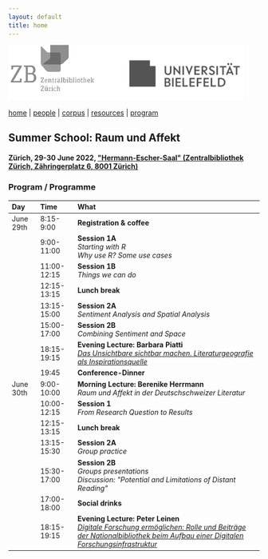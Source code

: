 ```yaml
---
layout: default
title: home
---
```


![](images/header3.png)

[home](index.md) | [people](people.md) | [corpus](corpus.md) | [resources](resources.md) | [program](summer_school_program.md)

## Summer School: Raum und Affekt
#### Zürich, 29-30 June 2022, ["Hermann-Escher-Saal" (Zentralbibliothek Zürich, Zähringerplatz 6, 8001 Zürich)](https://goo.gl/maps/BpsWmL4gE2qKvT1U9)

### Program / Programme

| Day       | Time | What                                     |
|:----------|:-----------|:-----------------------------------------|
| June 29th | 8:15-9:00 | **Registration & coffee** |
| | 9:00-11:00 | **Session 1A** <br> _Starting with R_ <br> _Why use R? Some use cases_  |
| | 11:00-12:15 | **Session 1B** <br> _Things we can do_ |
| | 12:15-13:15 | **Lunch break** |
| | 13:15-15:00 | **Session 2A** <br> _Sentiment Analysis and Spatial Analysis_ |
| | 15:00-17:00 | **Session 2B** <br> _Combining Sentiment and Space_ |
| | 18:15-19:15 | **Evening Lecture: Barbara Piatti** <br> [_Das Unsichtbare sichtbar machen. Literaturgeografie als Inspirationsquelle_](https://www.zb.uzh.ch/de/events/das-unsichtbare-sichtbar-machen-literaturgeografie-als-inspirationsquelle?date=416) |
| | 19:45 | **Conference-Dinner** |
| June 30th | 9:00-10:00 | **Morning Lecture: Berenike Herrmann** <br> _Raum und Affekt in der Deutschschweizer Literatur_ |
| | 10:00-12:15 | **Session 1** <br> _From Research Question to Results_ |
| | 12:15-13:15 | **Lunch break** | 
| | 13:15-15:30 | **Session 2A** <br> _Group practice_ |
| | 15:30-17:00 | **Session 2B** <br> _Groups presentations_ <br> _Discussion: "Potential and Limitations of Distant Reading"_ |
| | 17:00-18:00 | **Social drinks** |
| | 18:15-19:15 | **Evening Lecture: Peter Leinen** <br> [_Digitale Forschung ermöglichen: Rolle und Beiträge der Nationalbibliothek beim Aufbau einer Digitalen Forschungsinfrastruktur_](https://www.zb.uzh.ch/de/events/digitale-forschung-ermoglichen?date=417) |
